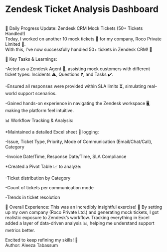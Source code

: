 # Zendesk Ticket Analysis Dashboard

<br>
🚀 Daily Progress Update: Zendesk CRM Mock Tickets (50+ Tickets Handled!)
<br>
Today, I worked on another 10 mock tickets 🎫 for my company, Roco Private Limited 🏢. 
<br>
With this, I’ve now successfully handled 50+ tickets in Zendesk CRM! 🎉

🔹 Key Tasks & Learnings:

-Acted as a Zendesk Agent 🤵, assisting mock customers with different ticket types: Incidents ⚠️, Questions ❓, and Tasks ✔️.

-Ensured all responses were provided within SLA limits ⏳, simulating real-world support scenarios.

-Gained hands-on experience in navigating the Zendesk workspace 🖥️, making the platform feel intuitive.
<br>

📊 Workflow Tracking & Analysis:

*Maintained a detailed Excel sheet 📑 logging:

-Issue, Ticket Type, Priority, Mode of Communication (Email/Chat/Call), Category

-Invoice Date/Time, Response Date/Time, SLA Compliance

*Created a Pivot Table 📈 to analyze:

-Ticket distribution by Category

-Count of tickets per communication mode

-Trends in ticket resolution

🌟 Overall Experience:
This was an incredibly insightful exercise! 🎯 By setting up my own company (Roco Private Ltd.) and generating mock tickets, I got realistic exposure to Zendesk’s workflow. Tracking everything in Excel added a layer of data-driven analysis 📊, helping me understand support metrics better.

Excited to keep refining my skills! 🚀
<br>
Author: Aleeza Tabassum
